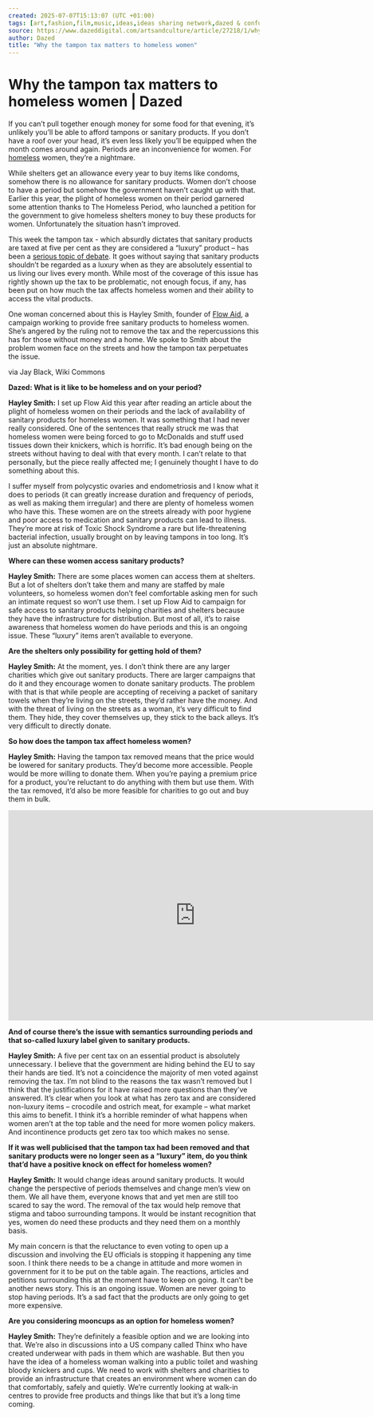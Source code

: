 ```yaml
---
created: 2025-07-07T15:13:07 (UTC +01:00)
tags: [art,fashion,film,music,ideas,ideas sharing network,dazed & confused,dazed,dazed & confused magazine,dazed and confused,dazed and confused magazine,dazed+confused,dazeddigital]
source: https://www.dazeddigital.com/artsandculture/article/27218/1/why-the-tampon-tax-matters-to-homeless-women
author: Dazed
title: "Why the tampon tax matters to homeless women"
---
```


# Why the tampon tax matters to homeless women | Dazed

If you can’t pull together enough money for some food for that evening, it’s unlikely you’ll be able to afford tampons or sanitary products. If you don’t have a roof over your head, it’s even less likely you’ll be equipped when the month comes around again. Periods are an inconvenience for women. For [homeless](http://www.dazeddigital.com/tag/homelessness) women, they’re a nightmare. 

While shelters get an allowance every year to buy items like condoms, somehow there is no allowance for sanitary products. Women don’t choose to have a period but somehow the government haven’t caught up with that. Earlier this year, the plight of homeless women on their period garnered some attention thanks to The Homeless Period, who launched a petition for the government to give homeless shelters money to buy these products for women. Unfortunately the situation hasn’t improved.

This week the tampon tax - which absurdly dictates that sanitary products are taxed at five per cent as they are considered a “luxury” product – has been a [serious topic of debate](http://www.dazeddigital.com/artsandculture/article/27173/1/ten-reasons-the-tampon-tax-is-a-joke). It goes without saying that sanitary products shouldn’t be regarded as a luxury when as they are absolutely essential to us living our lives every month. While most of the coverage of this issue has rightly shown up the tax to be problematic, not enough focus, if any, has been put on how much the tax affects homeless women and their ability to access the vital products.

One woman concerned about this is Hayley Smith, founder of [Flow Aid](https://twitter.com/flow_aid), a campaign working to provide free sanitary products to homeless women. She’s angered by the ruling not to remove the tax and the repercussions this has for those without money and a home. We spoke to Smith about the problem women face on the streets and how the tampon tax perpetuates the issue.

via Jay Black, Wiki Commons

**Dazed: What is it like to be homeless and on your period?**

**Hayley Smith:** I set up Flow Aid this year after reading an article about the plight of homeless women on their periods and the lack of availability of sanitary products for homeless women. It was something that I had never really considered. One of the sentences that really struck me was that homeless women were being forced to go to McDonalds and stuff used tissues down their knickers, which is horrific. It’s bad enough being on the streets without having to deal with that every month. I can’t relate to that personally, but the piece really affected me; I genuinely thought I have to do something about this.

I suffer myself from polycystic ovaries and endometriosis and I know what it does to periods (it can greatly increase duration and frequency of periods, as well as making them irregular) and there are plenty of homeless women who have this. These women are on the streets already with poor hygiene and poor access to medication and sanitary products can lead to illness. They’re more at risk of Toxic Shock Syndrome a rare but life-threatening bacterial infection, usually brought on by leaving tampons in too long. It’s just an absolute nightmare.

**Where can these women access sanitary products?**

**Hayley Smith:** There are some places women can access them at shelters. But a lot of shelters don’t take them and many are staffed by male volunteers, so homeless women don’t feel comfortable asking men for such an intimate request so won’t use them. I set up Flow Aid to campaign for safe access to sanitary products helping charities and shelters because they have the infrastructure for distribution. But most of all, it’s to raise awareness that homeless women do have periods and this is an ongoing issue. These “luxury” items aren’t available to everyone.

**Are the shelters only possibility for getting hold of them?**

**Hayley Smith:** At the moment, yes. I don’t think there are any larger charities which give out sanitary products. There are larger campaigns that do it and they encourage women to donate sanitary products. The problem with that is that while people are accepting of receiving a packet of sanitary towels when they’re living on the streets, they’d rather have the money. And with the threat of living on the streets as a woman, it’s very difficult to find them. They hide, they cover themselves up, they stick to the back alleys. It’s very difficult to directly donate.

**So how does the tampon tax affect homeless women?**

**Hayley Smith:** Having the tampon tax removed means that the price would be lowered for sanitary products. They’d become more accessible. People would be more willing to donate them. When you’re paying a premium price for a product, you’re reluctant to do anything with them but use them. With the tax removed, it’d also be more feasible for charities to go out and buy them in bulk. 

<iframe allowfullscreen="" data-delay-load="immediate" data-src="https://www.youtube.com/embed/egDmmfKj7Zs" frameborder="0" height="422" scrolling="no" webkitallowfullscreen="" width="750" src="https://www.youtube.com/embed/egDmmfKj7Zs?enablejsapi=1&amp;origin=https:%2F%2Fwww.dazeddigital.com" id="widget2" data-gtm-yt-inspected-23="true" data-gtm-yt-inspected-11244003_49="true" title="The Homeless Period"></iframe>

**And of course there’s the issue with semantics surrounding periods and that so-called luxury label given to sanitary products.** 

**Hayley Smith:** A five per cent tax on an essential product is absolutely unnecessary. I believe that the government are hiding behind the EU to say their hands are tied. It’s not a coincidence the majority of men voted against removing the tax. I’m not blind to the reasons the tax wasn’t removed but I think that the justifications for it have raised more questions than they’ve answered. It’s clear when you look at what has zero tax and are considered non-luxury items – crocodile and ostrich meat, for example – what market this aims to benefit. I think it’s a horrible reminder of what happens when women aren’t at the top table and the need for more women policy makers. And incontinence products get zero tax too which makes no sense.

**If it was well publicised that the tampon tax had been removed and that sanitary products were no longer seen as a “luxury” item, do you think that’d have a positive knock on effect for homeless women?**

**Hayley Smith:** It would change ideas around sanitary products. It would change the perspective of periods themselves and change men’s view on them. We all have them, everyone knows that and yet men are still too scared to say the word. The removal of the tax would help remove that stigma and taboo surrounding tampons. It would be instant recognition that yes, women do need these products and they need them on a monthly basis.

My main concern is that the reluctance to even voting to open up a discussion and involving the EU officials is stopping it happening any time soon. I think there needs to be a change in attitude and more women in government for it to be put on the table again. The reactions, articles and petitions surrounding this at the moment have to keep on going. It can’t be another news story. This is an ongoing issue. Women are never going to stop having periods. It’s a sad fact that the products are only going to get more expensive. 

**Are you considering mooncups as an option for homeless women?**

**Hayley Smith:** They’re definitely a feasible option and we are looking into that. We’re also in discussions into a US company called Thinx who have created underwear with pads in them which are washable. But then you have the idea of a homeless woman walking into a public toilet and washing bloody knickers and cups. We need to work with shelters and charities to provide an infrastructure that creates an environment where women can do that comfortably, safely and quietly. We’re currently looking at walk-in centres to provide free products and things like that but it’s a long time coming.

